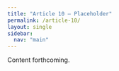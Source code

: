 ```yaml
---
title: "Article 10 – Placeholder"
permalink: /article-10/
layout: single
sidebar:
  nav: "main"
---
```


Content forthcoming.
